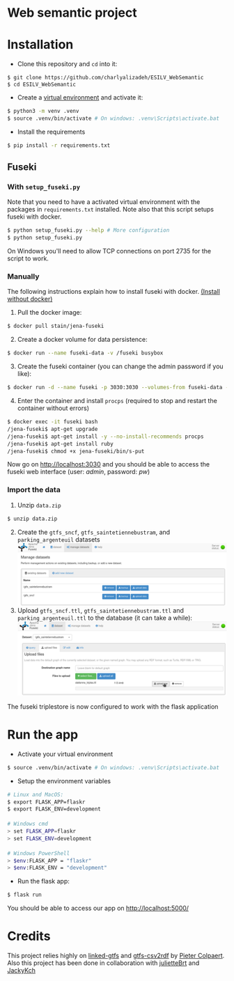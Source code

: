 # Web semantic project

# Installation

* Clone this repository and `cd` into it:
```
$ git clone https://github.com/charlyalizadeh/ESILV_WebSemantic
$ cd ESILV_WebSemantic
```
* Create a [virtual environment](https://docs.python.org/3/tutorial/venv.html) and activate it:
```bash
$ python3 -m venv .venv
$ source .venv/bin/activate # On windows: .venv\Scripts\activate.bat
```
* Install the requirements
```bash
$ pip install -r requirements.txt
```

## Fuseki

### With `setup_fuseki.py`

Note that you need to have a activated virtual environment with the packages in `requirements.txt` installed.
Note also that this script setups fuseki with docker.
```bash
$ python setup_fuseki.py --help # More configuration
$ python setup_fuseki.py
```



On Windows you'll need to allow TCP connections on port 2735 for the script to work.

###  Manually

The following instructions explain how to install fuseki with docker. [(Install without docker)](https://jena.apache.org/documentation/fuseki2/#download-fuseki)
1. Pull the docker image:
```bash
$ docker pull stain/jena-fuseki
```
2. Create a docker volume for data persistence:
```bash
$ docker run --name fuseki-data -v /fuseki busybox
```
3. Create the fuseki container (you can change the admin password if you like):
```bash
$ docker run -d --name fuseki -p 3030:3030 --volumes-from fuseki-data -e ADMIN_PASSWORD=pw stain/jena-fuseki
```
4. Enter the container and install `procps` (required to stop and restart the container without errors)
```bash
$ docker exec -it fuseki bash
/jena-fuseki$ apt-get upgrade
/jena-fuseki$ apt-get install -y --no-install-recommends procps
/jena-fuseki$ apt-get install ruby
/jena-fuseki$ chmod +x jena-fuseki/bin/s-put
```
Now go on [http://localhost:3030](http://localhost:3030) and you should be able to access the fuseki web interface (user: *admin*, password: *pw*)

### Import the data

1. Unzip `data.zip`
```bash
$ unzip data.zip
```
2. Create the `gtfs_sncf`, `gtfs_saintetiennebustram`, and `parking_argenteuil` datasets
![add dataset](doc/adddataset.png)
3. Upload `gtfs_sncf.ttl`, `gtfs_saintetiennebustram.ttl` and `parking_argenteuil.ttl` to the database (it can take a while):
![upload dataset](doc/uploaddata.png)

The fuseki triplestore is now configured to work with the flask application


# Run the app

* Activate your virtual environment
```bash
$ source .venv/bin/activate # On windows: .venv\Scripts\activate.bat
```

* Setup the environment variables
```bash
# Linux and MacOS:
$ export FLASK_APP=flaskr
$ export FLASK_ENV=development

# Windows cmd
> set FLASK_APP=flaskr
> set FLASK_ENV=development

# Windows PowerShell
> $env:FLASK_APP = "flaskr"
> $env:FLASK_ENV = "development"
```

* Run the flask app:
```bash
$ flask run
```

You should be able to access our app on [http://localhost:5000/](http://localhost:5000/)

# Credits

This project relies highly on [linked-gtfs](https://github.com/OpenTransport/linked-gtfs) and [gtfs-csv2rdf](https://github.com/OpenTransport/gtfs-csv2rdf) by [Pieter Colpaert](https://github.com/pietercolpaert).  
Also this project has been done in collaboration with [julietteBrt](https://github.com/julietteBrt) and [JackyKch](https://github.com/JackyKch)
